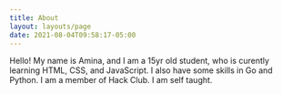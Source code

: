 ```yaml
---
title: About
layout: layouts/page
date: 2021-08-04T09:58:17-05:00
---
```


Hello! My name is Amina, and I am a 15yr old student, who is curently learning HTML, CSS, and JavaScript. I also have some skills in Go and Python. I am a member of Hack Club. I am self taught.
